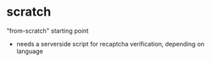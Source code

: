 scratch
=======

"from-scratch" starting point

* needs a serverside script for recaptcha verification, depending on language
